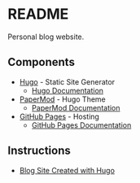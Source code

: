 # README
Personal blog website.

## Components
- [Hugo](https://gohugo.io) - Static Site Generator
  - [Hugo Documentation](https://gohugo.io/documentation/)
- [PaperMod](https://adityatelange.github.io/hugo-PaperMod/) - Hugo Theme
  - [PaperMod Documentation](https://github.com/adityatelange/hugo-PaperMod/wiki/)
- [GitHub Pages](https://pages.github.com) - Hosting
  - [GitHub Pages Documentation](https://docs.github.com/en/pages)

## Instructions
- [Blog Site Created with Hugo ](https://blog.raymonhardy.com/posts/easy-blog-site-creation-with-hugo/)
